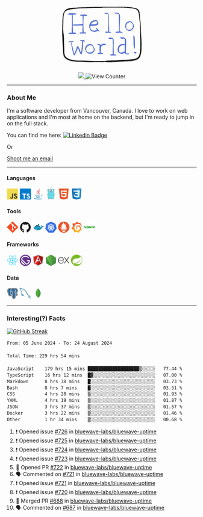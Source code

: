 <div align="center">
    <img src="./img/hello_world.webp" height="200px" width="">
    <div>
        <a href="https://www.linkedin.com/in/ajhollid">
            <img src="https://img.shields.io/badge/LinkedIn-blue"/>
        </a>
        <img src="https://komarev.com/ghpvc/?username=ajhollid&color=yellow" alt="View Counter">
    </div>
</div>

---

### About Me

I'm a software developer from Vancouver, Canada. I love to work on web applications and I'm most at home on the backend, but I'm ready to jump in on the full stack.

You can find me here: [![Linkedin Badge](https://img.shields.io/badge/-ajhollid-blue?style=flat&logo=Linkedin&logoColor=white)](https://www.linkedin.com/in/ajhollid)

Or

[Shoot me an email](mailto:ajhollid@gmail.com)

---

#### Languages

<div>
    <img src="./img/devicons/javascript-original.svg" width=30 height=30 alt="JavaScript">
    <img src="/img/devicons/typescript-original.svg" width=30 height=30 alt="TypeScript">
    <img src="./img/devicons/java-original.svg" width=30 height=30 alt="Java">
    <img src="./img/devicons/go-original.svg" width=30 height=30 alt="Golang">
    <img src="./img/devicons/html5-original.svg" width=30 height=30 alt="HTML 5">
    <img src="./img/devicons/css3-original.svg" width=30 height=30 alt="CSS 3">
</div>

#### Tools

<div>
    <img src="./img/devicons/git-original.svg" width=30 height=30 alt="Git">
    <img src="./img/devicons/github-original.svg" width=30 height=30 alt="Github">
    <img src="./img/devicons/docker-original.svg" width=30 
    height=30 alt="Docker">
    <img src="./img/devicons/kubernetes-original.svg" width=30 height=30 alt="K8">
    <img src="./img/devicons/prometheus-original.svg" width=30 height=30 alt="Prometheus">
    <img src="./img/devicons/grafana-original.svg" width=30 height=30 alt="Grafana">
    <img src="./img/devicons/nginx-original.svg" width=30 height=30 alt="Nginx">
</div>

#### Frameworks

<div>
    <img src="./img/devicons/react-original.svg" width=30 height=30 alt="React">
    <img src="./img/devicons/gatsby-original.svg" width=30 height=30 alt="Gatsby">
    <img src="./img/devicons/angularjs-original.svg" width=30 height=30 alt="AngularJS">
    <img src="./img/devicons/nodejs-original.svg" width=30 height=30 alt="NodeJS">
    <img src="./img/devicons/express-original.svg" width=30 height=30 alt="Express">
    <img src="./img/devicons/spring-original.svg" width=30 height=30 alt="Spring">
</div>

#### Data

<div>
    <img src="./img/devicons/postgresql-original.svg" width=30 height=30 alt="Postgresql">
    <img src="./img/devicons/mysql-original.svg" width=30 height=30 alt="Mysql">
    <img src="./img/devicons/mongodb-original.svg" width=30 height=30 alt="MongoDB">
</div>

---

### Interesting(?) Facts

[![GitHub Streak](http://github-readme-streak-stats.herokuapp.com?user=ajhollid)](https://git.io/streak-stats)

 <!--START_SECTION:waka-->

```txt
From: 05 June 2024 - To: 24 August 2024

Total Time: 229 hrs 54 mins

JavaScript    179 hrs 15 mins ███████████████████▒░░░░░   77.44 %
TypeScript    16 hrs 12 mins  █▓░░░░░░░░░░░░░░░░░░░░░░░   07.00 %
Markdown      8 hrs 38 mins   █░░░░░░░░░░░░░░░░░░░░░░░░   03.73 %
Bash          8 hrs 7 mins    █░░░░░░░░░░░░░░░░░░░░░░░░   03.51 %
CSS           4 hrs 28 mins   ▒░░░░░░░░░░░░░░░░░░░░░░░░   01.93 %
YAML          4 hrs 19 mins   ▒░░░░░░░░░░░░░░░░░░░░░░░░   01.87 %
JSON          3 hrs 37 mins   ▒░░░░░░░░░░░░░░░░░░░░░░░░   01.57 %
Docker        3 hrs 22 mins   ▒░░░░░░░░░░░░░░░░░░░░░░░░   01.46 %
Other         1 hr 34 mins    ▒░░░░░░░░░░░░░░░░░░░░░░░░   00.68 %
```

<!--END_SECTION:waka-->


<!--START_SECTION:activity-->
1. ❗ Opened issue [#726](https://github.com/bluewave-labs/bluewave-uptime/issues/726) in [bluewave-labs/bluewave-uptime](https://github.com/bluewave-labs/bluewave-uptime)
2. ❗ Opened issue [#725](https://github.com/bluewave-labs/bluewave-uptime/issues/725) in [bluewave-labs/bluewave-uptime](https://github.com/bluewave-labs/bluewave-uptime)
3. ❗ Opened issue [#724](https://github.com/bluewave-labs/bluewave-uptime/issues/724) in [bluewave-labs/bluewave-uptime](https://github.com/bluewave-labs/bluewave-uptime)
4. ❗ Opened issue [#723](https://github.com/bluewave-labs/bluewave-uptime/issues/723) in [bluewave-labs/bluewave-uptime](https://github.com/bluewave-labs/bluewave-uptime)
5. 💪 Opened PR [#722](https://github.com/bluewave-labs/bluewave-uptime/pull/722) in [bluewave-labs/bluewave-uptime](https://github.com/bluewave-labs/bluewave-uptime)
6. 🗣 Commented on [#721](https://github.com/bluewave-labs/bluewave-uptime/issues/721#issuecomment-2309202094) in [bluewave-labs/bluewave-uptime](https://github.com/bluewave-labs/bluewave-uptime)
7. ❗ Opened issue [#721](https://github.com/bluewave-labs/bluewave-uptime/issues/721) in [bluewave-labs/bluewave-uptime](https://github.com/bluewave-labs/bluewave-uptime)
8. ❗ Opened issue [#720](https://github.com/bluewave-labs/bluewave-uptime/issues/720) in [bluewave-labs/bluewave-uptime](https://github.com/bluewave-labs/bluewave-uptime)
9. 🎉 Merged PR [#688](https://github.com/bluewave-labs/bluewave-uptime/pull/688) in [bluewave-labs/bluewave-uptime](https://github.com/bluewave-labs/bluewave-uptime)
10. 🗣 Commented on [#687](https://github.com/bluewave-labs/bluewave-uptime/pull/687#issuecomment-2308661457) in [bluewave-labs/bluewave-uptime](https://github.com/bluewave-labs/bluewave-uptime)
<!--END_SECTION:activity-->

